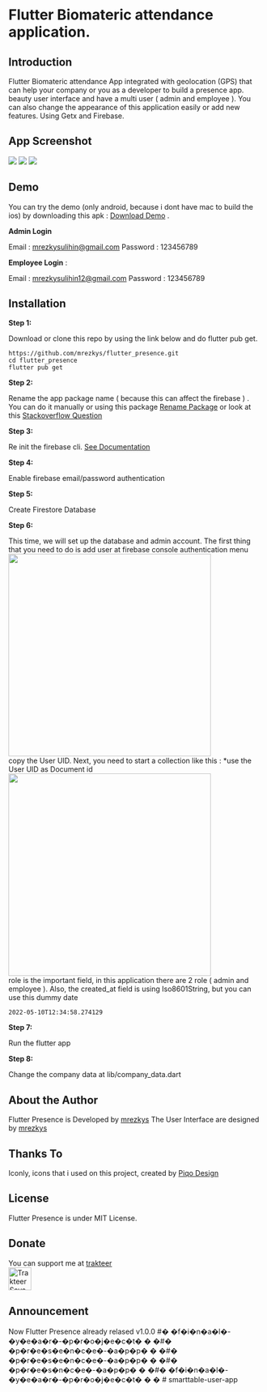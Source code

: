 # Flutter Biomateric attendance application.

## Introduction

 Flutter Biomateric attendance App integrated with geolocation (GPS) that can help your company or you as a developer to build a presence app. beauty user interface and have a multi user ( admin and employee ). You can also change the appearance of this application easily or add new features. Using Getx and Firebase.

## App Screenshot

<img src="https://github.com/mrezkys/flutter_presence/blob/main/demo/banner.jpg" width="auto" height="auto" >
<img src="https://github.com/mrezkys/flutter_presence/blob/main/demo/shot.jpg" width="auto" height="auto" >
<img src="https://github.com/mrezkys/flutter_presence/blob/main/demo/details.jpg" width="auto" height="auto" >

## Demo

You can try the demo (only android, because i dont have mac to build the ios) by downloading this apk : <a href="https://github.com/mrezkys/flutter_presence/tree/main/demo/application">Download Demo</a> .

**Admin Login**

Email : mrezkysulihin@gmail.com
Password : 123456789

**Employee Login** :

Email : mrezkysulihin12@gmail.com
Password : 123456789



## Installation

**Step 1:**

Download or clone this repo by using the link below and do flutter pub get.

```
https://github.com/mrezkys/flutter_presence.git
cd flutter_presence
flutter pub get
```

**Step 2:**

Rename the app package name ( because this can affect the firebase ) . You can do it manually or using this package <a href="https://pub.dev/packages/rename">Rename Package</a> or look at this <a href="https://stackoverflow.com/questions/51534616/how-to-change-package-name-in-flutter">Stackoverflow Question</a>

**Step 3:**

Re init the firebase cli. <a href="https://firebase.google.com/docs/flutter/setup">See Documentation</a>

**Step 4:**

Enable firebase email/password authentication

**Step 5:**

Create Firestore Database

**Step 6:**

This time, we will set up the database and admin account. The first thing that you need to do is add user at firebase console authentication menu
<br><img src="https://github.com/mrezkys/flutter_presence/blob/main/demo/tutor/step 1.JPG" width="400" height="auto" ><br>
copy the User UID. Next, you need to start a collection like this : *use the User UID as Document id
<br><img src="https://github.com/mrezkys/flutter_presence/blob/main/demo/tutor/step 2.JPG" width="400" height="auto" ><br>
role is the important field, in this application there are 2 role ( admin and employee ). Also, the created_at field is using Iso8601String, but you can use this dummy date
```
2022-05-10T12:34:58.274129
```

**Step 7:**

Run the flutter app

**Step 8:**

Change the company data at lib/company_data.dart

## About the Author

Flutter Presence is Developed by [mrezkys](https://www.facebook.com/mrezkys12)
The User Interface are designed by [mrezkys](https://dribbble.com/mrezkys)

## Thanks To
Iconly, icons that i used on this project, created by [Piqo Design](https://www.figma.com/@piqodesign)

## License
Flutter Presence is under MIT License.

## Donate
You can support me at [trakteer](https://trakteer.id/mrezkys) <br>
<a href="https://trakteer.id/mrezkys" target="_blank"><img id="wse-buttons-preview" src="https://cdn.trakteer.id/images/embed/trbtn-red-5.png" height="45" style="border: 0px; height: 45px;" alt="Trakteer Saya"></a>

## Announcement

Now Flutter Presence already relased v1.0.0
#� �f�i�n�a�l�-�y�e�a�r�-�p�r�o�j�e�c�t�
�
�#� �p�r�e�s�e�n�c�e�-�a�p�p�
�
�#� �p�r�e�s�e�n�c�e�-�a�p�p�
�
�#� �p�r�e�s�n�c�e�-�a�p�p�
�
�#� �f�i�n�a�l�-�y�e�a�r�-�p�r�o�j�e�c�t�
�
�
#   s m a r t t a b l e - u s e r - a p p  
 